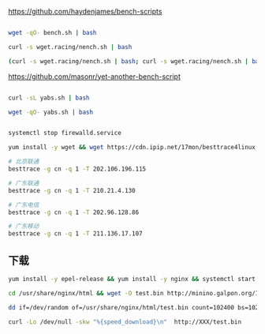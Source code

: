 


https://github.com/haydenjames/bench-scripts

```bash

wget -qO- bench.sh | bash

curl -s wget.racing/nench.sh | bash

(curl -s wget.racing/nench.sh | bash; curl -s wget.racing/nench.sh | bash) 2>&1 | tee nench.log

```


https://github.com/masonr/yet-another-bench-script

```bash

curl -sL yabs.sh | bash

wget -qO- yabs.sh | bash
```





```bash

systemctl stop firewalld.service

yum install -y wget && wget https://cdn.ipip.net/17mon/besttrace4linux.zip && yum install -y unzip && unzip besttrace4linux.zip && chmod +x besttrace && cp besttrace /usr/local/bin

# 北京联通
besttrace -g cn -q 1 -T 202.106.196.115

# 广东联通
besttrace -g cn -q 1 -T 210.21.4.130

# 广东电信
besttrace -g cn -q 1 -T 202.96.128.86

# 广东移动
besttrace -g cn -q 1 -T 211.136.17.107
```



## 下载

```bash
yum install -y epel-release && yum install -y nginx && systemctl start nginx

cd /usr/share/nginx/html && wget -O test.bin http://minino.galpon.org/ISO/minino-artabros-minimal.iso

dd if=/dev/random of=/usr/share/nginx/html/test.bin count=102400 bs=1024

curl -Lo /dev/null -skw "%{speed_download}\n"  http://XXX/test.bin
```
